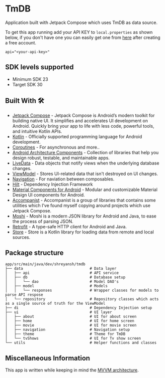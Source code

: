 # TmDB
Application built with Jetpack Compose which uses TmDB as data source.

To get this app running add your API KEY to `local.properties` as shown below, if you don't have one you can easily get one from [here](https://www.themoviedb.org/settings/api) after creating a free account.
```
api="<your-api-key>"
```

SDK levels supported 
--------------

- Minimum SDK 23
- Target SDK 30

Built With 🛠
--------------

- [Jetpack Compose](https://developer.android.com/jetpack/compose/) - Jetpack Compose is Android’s modern toolkit for building native UI. It simplifies and accelerates UI development on Android. Quickly bring your app to life with less code, powerful tools, and intuitive Kotlin APIs.
- [Kotlin](https://kotlinlang.org/) - Officially supported programming language for Android development.
- [Coroutines](https://kotlinlang.org/docs/reference/coroutines-overview.html) - For asynchronous and more..
- [Android Architecture Components](https://developer.android.com/topic/libraries/architecture) - Collection of libraries that help you design robust, testable, and maintainable apps.
- [LiveData](https://developer.android.com/topic/libraries/architecture/livedata) - Data objects that notify views when the underlying database changes.
- [ViewModel](https://developer.android.com/topic/libraries/architecture/viewmodel) - Stores UI-related data that isn't destroyed on UI changes. 
- [Navigation](https://developer.android.com/jetpack/compose/navigation) - For naviation between composables.
- [Hilt](https://dagger.dev/hilt/) - Dependency Injection Framework
- [Material Components for Android](https://github.com/material-components/material-components-android) - Modular and customizable Material Design UI components for Android.
- [Accompanist](https://google.github.io/accompanist/) - Accompanist is a group of libraries that contains some utilities which I've found myself copying around projects which use Jetpack Compose.
- [Moshi](https://github.com/square/moshi) - Moshi is a modern JSON library for Android and Java, to ease the process of parsing JSON.
- [Retrofit](https://github.com/square/retrofit) - A type-safe HTTP client for Android and Java.
- [Store](https://github.com/dropbox/Store) - Store is a Kotlin library for loading data from remote and local sources.

Package structure
-----------------
```
app/src/main/java/dev/shreyansh/tmdb
├── data                              # Data layer
│   ├── api                           # API service
│   ├── db                            # Database setup
│   │   └── dao                       # Model DAO's
│   ├── model                         # Models
│   │   └── responses                 # Wrapper classes for models to parse API respose
│   └── repository                    # Repository classes which acts as a single source of truth for the ViewModel
├── di                                # Dependency Injection setup
├── ui                                # UI layer
│   ├── about                         # UI for about screen
│   ├── home                          # UI for home screen
│   ├── movie                         # UI for movie screen
│   ├── navigation                    # Navigation setup
│   ├── theme                         # Theme for TmDB
│   └── tvShows                       # UI for Tv show screen
└── utils                             # Helper functions and classes
```

Miscellaneous Information
----------------

This app is written while keeping in mind the [MVVM architecture](https://developer.android.com/jetpack/guide).
